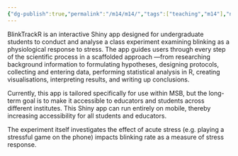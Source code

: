 ```yaml
---
{"dg-publish":true,"permalink":"/m14/m14/","tags":["teaching","m14"],"noteIcon":""}
---
```


BlinkTrackR is an interactive Shiny app designed for undergraduate students to conduct and analyse a class experiment examining blinking as a physiological response to stress. The app guides users through every step of the scientific process in a scaffolded approach —from researching background information to formulating hypotheses, designing protocols, collecting and entering data, performing statistical analysis in R, creating visualisations, interpreting results, and writing up conclusions. 

Currently, this app is tailored specifically for use within MSB, but the long-term goal is to make it accessible to educators and students across different institutes. This Shiny app can run entirely on mobile, thereby increasing accessibility for all students and educators. 

The experiment itself investigates the effect of acute stress (e.g. playing a stressful game on the phone) impacts blinking rate as a measure of stress response.

